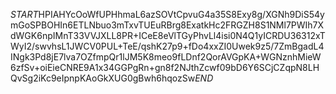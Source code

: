 $START$HPIAHYcOoWfUPHhmaL6azSOVtCpvuG4a35S8Exy8g/XGNh9DiS54ymGoSPBOHIn6ETLNbuo3mTxvTUEuRBrg8ExatkHc2FRGZH8S1NMl7PWIh7XdWGK6npIMnT33VVJXLL8PR+ICeE8eVlTGyPhvLl4isi0N4Q1yICRDU36312xTWyI2/swvhsL1JWCV0PUL+TeE/qshK27p9+fDo4xxZI0Uwek9z5/7ZmBgadL4INgk3Pd8jE7lva7OZfmpQr1lJM5K8meo9fLDnf2QorAVGpKA+WGNznhMieW6zfSv+oiEieCNRE9A1x34GGPgRn+gn8f2NJthZcwf09bD6Y6SCjCZqpN8LHQvSg2iKc9eIpnpKAoGkXUG0gBwh6hqozSw$END$